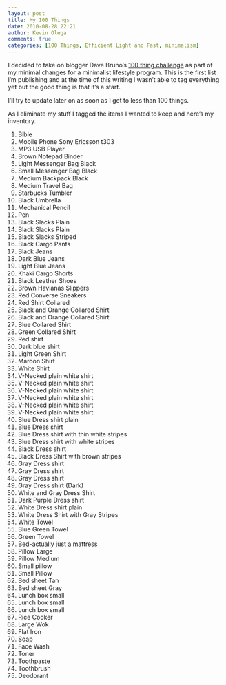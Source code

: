 ```yaml
---
layout: post
title: My 100 Things
date: 2010-08-28 22:21
author: Kevin Olega
comments: true
categories: [100 Things, Efficient Light and Fast, minimalism]
---
```

<div>

I decided to take on blogger Dave Bruno’s <a href="http://guynameddave.typepad.com/stuckinstuff/2007/07/100-thing-chall.html">100 thing challenge</a> as part of my minimal changes for a minimalist lifestyle program. This is the first list I’m publishing and at the time of this writing I wasn’t able to tag everything yet but the good thing is that it’s a start.

I’ll try to update later on as soon as I get to less than 100 things.

As I eliminate my stuff I tagged the items I wanted to keep and here’s my inventory.
<ol>
	<li>Bible</li>
	<li>Mobile Phone Sony Ericsson t303</li>
	<li>MP3 USB Player</li>
	<li>Brown Notepad Binder</li>
	<li>Light Messenger Bag Black</li>
	<li>Small Messenger Bag Black</li>
	<li>Medium Backpack Black</li>
	<li>Medium Travel Bag</li>
	<li>Starbucks Tumbler</li>
	<li>Black Umbrella</li>
	<li>Mechanical Pencil</li>
	<li>Pen</li>
	<li>Black Slacks Plain</li>
	<li>Black Slacks Plain</li>
	<li>Black Slacks Striped</li>
	<li>Black Cargo Pants</li>
	<li>Black Jeans</li>
	<li>Dark Blue Jeans</li>
	<li>Light Blue Jeans</li>
	<li>Khaki Cargo Shorts</li>
	<li>Black Leather Shoes</li>
	<li>Brown Havianas Slippers</li>
	<li>Red Converse Sneakers</li>
	<li>Red Shirt Collared</li>
	<li>Black and Orange Collared Shirt</li>
	<li>Black and Orange Collared Shirt</li>
	<li>Blue Collared Shirt</li>
	<li>Green Collared Shirt</li>
	<li>Red shirt</li>
	<li>Dark blue shirt</li>
	<li>Light Green Shirt</li>
	<li>Maroon Shirt</li>
	<li>White Shirt</li>
	<li>V-Necked plain white shirt</li>
	<li>V-Necked plain white shirt</li>
	<li>V-Necked plain white shirt</li>
	<li>V-Necked plain white shirt</li>
	<li>V-Necked plain white shirt</li>
	<li>V-Necked plain white shirt</li>
	<li>Blue Dress shirt plain</li>
	<li>Blue Dress shirt</li>
	<li>Blue Dress shirt with thin white stripes</li>
	<li>Blue Dress shirt with white stripes</li>
	<li>Black Dress shirt</li>
	<li>Black Dress Shirt with brown stripes</li>
	<li>Gray Dress shirt</li>
	<li>Gray Dress shirt</li>
	<li>Gray Dress shirt</li>
	<li>Gray Dress shirt (Dark)</li>
	<li>White and Gray Dress Shirt</li>
	<li>Dark Purple Dress shirt</li>
	<li>White Dress shirt plain</li>
	<li>White Dress Shirt with Gray Stripes</li>
	<li>White Towel</li>
	<li>Blue Green Towel</li>
	<li>Green Towel</li>
	<li>Bed-actually just a mattress</li>
	<li>Pillow Large</li>
	<li>Pillow Medium</li>
	<li>Small pillow</li>
	<li>Small Pillow</li>
	<li>Bed sheet Tan</li>
	<li>Bed sheet Gray</li>
	<li>Lunch box small</li>
	<li>Lunch box small</li>
	<li>Lunch box small</li>
	<li>Rice Cooker</li>
	<li>Large Wok</li>
	<li>Flat Iron</li>
	<li>Soap</li>
	<li>Face Wash</li>
	<li>Toner</li>
	<li>Toothpaste</li>
	<li>Toothbrush</li>
	<li>Deodorant</li>
</ol>
</div>

